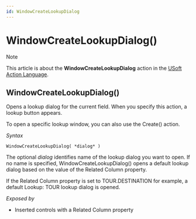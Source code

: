 ```yaml
---
id: WindowCreateLookupDialog
---
```


# WindowCreateLookupDialog()



> [!NOTE]
> This article is about the **WindowCreateLookupDialog** action in the [USoft Action Language](/docs/Task_flow/Action_Language_reference/USoft_Action_Language.md).

## **WindowCreateLookupDialog()**

Opens a lookup dialog for the current field. When you specify this action, a lookup button appears.

To open a specific lookup window, you can also use the Create() action.

*Syntax*

```
WindowCreateLookupDialog( *dialog* )
```

The optional *dialog* identifies name of the lookup dialog you want to open. If no name is specified, WindowCreateLookupDialog() opens a default lookup dialog based on the value of the Related Column property.

If the Related Column property is set to TOUR.DESTINATION for example, a default Lookup: TOUR lookup dialog is opened.

*Exposed by*

- Inserted controls with a Related Column property
